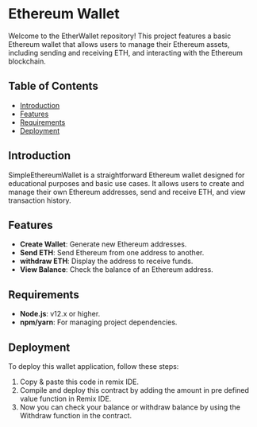 # Ethereum Wallet

Welcome to the EtherWallet repository! This project features a basic Ethereum wallet that allows users to manage their Ethereum assets, including sending and receiving ETH, and interacting with the Ethereum blockchain.

## Table of Contents

- [Introduction](#introduction)
- [Features](#features)
- [Requirements](#requirements)
- [Deployment](#deployment)


## Introduction

SimpleEthereumWallet is a straightforward Ethereum wallet designed for educational purposes and basic use cases. It allows users to create and manage their own Ethereum addresses, send and receive ETH, and view transaction history. 

## Features

- **Create Wallet**: Generate new Ethereum addresses.
- **Send ETH**: Send Ethereum from one address to another.
- **withdraw ETH**: Display the address to receive funds.
- **View Balance**: Check the balance of an Ethereum address.

## Requirements

- **Node.js**: v12.x or higher.
- **npm/yarn**: For managing project dependencies.


## Deployment

To deploy this wallet application, follow these steps:

1. Copy & paste this code in remix IDE.
2. Compile and deploy this contract by adding the amount in pre defined value function in Remix IDE.
3. Now you can check your balance or withdraw balance by using the Withdraw function in the contract.
